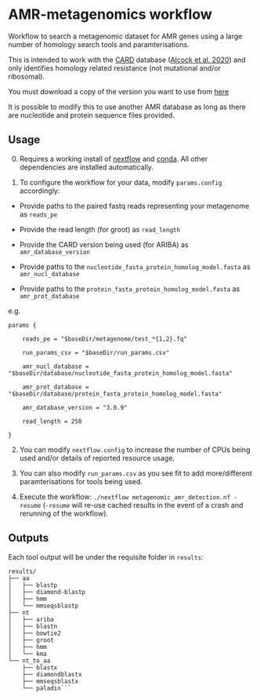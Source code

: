 # AMR-metagenomics workflow

Workflow to search a metagenomic dataset for AMR genes using a large number of 
homology search tools and paramterisations. 

This is intended to work with the [CARD](https://card.mcmaster.ca/) database ([Alcock et al. 2020](https://www.ncbi.nlm.nih.gov/pubmed/31665441)) and only identifies homology related resistance (not mutational and/or ribosomal).

You must download a copy of the version you want to use from [here](https://card.mcmaster.ca/download)

It is possible to modify this to use another AMR database as long as there are nucleotide and protein sequence files provided.

## Usage

0. Requires a working install of [nextflow](https://www.nextflow.io/) and [conda](https://docs.conda.io/en/latest/).
All other dependencies are installed automatically.

1. To configure the workflow for your data, modify `params.config` accordingly:

- Provide paths to the paired fastq reads representing your metagenome as `reads_pe`

- Provide the read length (for groot) as `read_length`

- Provide the CARD version being used (for ARIBA) as `amr_database_version`

- Provide paths to the `nucleotide_fasta_protein_homolog_model.fasta` as `amr_nucl_database`

- Provide paths to the `protein_fasta_protein_homolog_model.fasta` as `amr_prot_database` 

e.g. 

    params {

        reads_pe = "$baseDir/metagenome/test_*{1,2}.fq"
        
        run_params_csv = "$baseDir/run_params.csv"
        
        amr_nucl_database = "$baseDir/database/nucleotide_fasta_protein_homolog_model.fasta"

        amr_prot_database = "$baseDir/database/protein_fasta_protein_homolog_model.fasta"
        
        amr_database_version = "3.0.9"

        read_length = 250

    }

2. You can modify `nextflow.config` to increase the number of CPUs being used and/or details of reported resource usage.

2. You can also modify `run_params.csv` as you see fit to add more/different paramterisations for tools being used.

3. Execute the workflow: `./nextflow metagenomic_amr_detection.nf -resume` (`-resume` will re-use cached results in the event of a crash and rerunning of the workflow).

## Outputs

Each tool output will be under the requisite folder in `results`:

    results/
    ├── aa
    │   ├── blastp
    │   ├── diamond-blastp
    │   ├── hmm
    │   └── mmseqsblastp
    ├── nt
    │   ├── ariba
    │   ├── blastn
    │   ├── bowtie2
    │   ├── groot
    │   ├── hmm
    │   └── kma
    └── nt_to_aa
        ├── blastx
        ├── diamondblastx
        ├── mmseqsblastx
        └── paladin```
